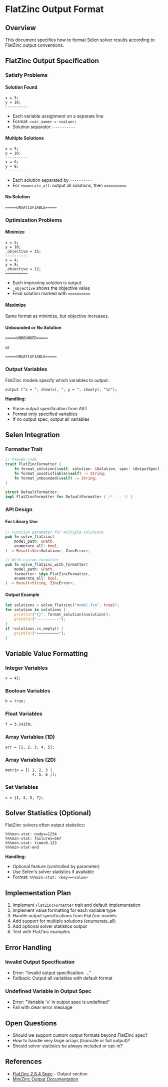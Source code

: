 # FlatZinc Output Format

## Overview
This document specifies how to format Selen solver results according to FlatZinc output conventions.

## FlatZinc Output Specification

### Satisfy Problems

#### Solution Found
```
x = 5;
y = 10;
----------
```

- Each variable assignment on a separate line
- Format: `<var_name> = <value>;`
- Solution separator: `----------`

#### Multiple Solutions
```
x = 5;
y = 10;
----------
x = 6;
y = 9;
----------
```

- Each solution separated by `----------`
- For `enumerate_all`: output all solutions, then `==========`

#### No Solution
```
=====UNSATISFIABLE=====
```

### Optimization Problems

#### Minimize
```
x = 5;
y = 10;
_objective = 15;
----------
x = 4;
y = 8;
_objective = 12;
==========
```

- Each improving solution is output
- `_objective` shows the objective value
- Final solution marked with `==========`

#### Maximize
Same format as minimize, but objective increases.

#### Unbounded or No Solution
```
=====UNBOUNDED=====
```
or
```
=====UNSATISFIABLE=====
```

### Output Variables

FlatZinc models specify which variables to output:
```
output ["x = ", show(x), ", y = ", show(y), "\n"];
```

**Handling:**
- Parse output specification from AST
- Format only specified variables
- If no output spec, output all variables

## Selen Integration

### Formatter Trait
```rust
// Pseudo-code
trait FlatZincFormatter {
    fn format_solution(&self, solution: &Solution, spec: &OutputSpec) -> String;
    fn format_unsatisfiable(&self) -> String;
    fn format_unbounded(&self) -> String;
}

struct DefaultFormatter;
impl FlatZincFormatter for DefaultFormatter { /* ... */ }
```

### API Design

#### For Library Use
```rust
// Function parameter for multiple solutions
pub fn solve_flatzinc(
    model_path: &Path,
    enumerate_all: bool,
) -> Result<Vec<Solution>, ZincError>;

// With custom formatter
pub fn solve_flatzinc_with_formatter(
    model_path: &Path,
    formatter: &dyn FlatZincFormatter,
    enumerate_all: bool,
) -> Result<String, ZincError>;
```

#### Output Example
```rust
let solutions = solve_flatzinc("model.fzn", true)?;
for solution in solutions {
    println!("{}", format_solution(&solution));
    println!("----------");
}
if !solutions.is_empty() {
    println!("==========");
}
```

## Variable Value Formatting

### Integer Variables
```
x = 42;
```

### Boolean Variables
```
b = true;
```

### Float Variables
```
f = 3.14159;
```

### Array Variables (1D)
```
arr = [1, 2, 3, 4, 5];
```

### Array Variables (2D)
```
matrix = [| 1, 2, 3 |
            4, 5, 6 |];
```

### Set Variables
```
s = {1, 3, 5, 7};
```

## Solver Statistics (Optional)

FlatZinc solvers often output statistics:
```
%%%mzn-stat: nodes=1234
%%%mzn-stat: failures=567
%%%mzn-stat: time=0.123
%%%mzn-stat-end
```

**Handling:**
- Optional feature (controlled by parameter)
- Use Selen's solver statistics if available
- Format: `%%%mzn-stat: <key>=<value>`

## Implementation Plan

1. Implement `FlatZincFormatter` trait and default implementation
2. Implement value formatting for each variable type
3. Handle output specifications from FlatZinc models
4. Add support for multiple solutions (enumerate_all)
5. Add optional solver statistics output
6. Test with FlatZinc examples

## Error Handling

### Invalid Output Specification
- Error: "Invalid output specification: ..."
- Fallback: Output all variables with default format

### Undefined Variable in Output Spec
- Error: "Variable 'x' in output spec is undefined"
- Fail with clear error message

## Open Questions

- Should we support custom output formats beyond FlatZinc spec?
- How to handle very large arrays (truncate or full output)?
- Should solver statistics be always included or opt-in?

## References

- [FlatZinc 2.8.4 Spec](https://docs.minizinc.dev/en/latest/fzn-spec.html) - Output section
- [MiniZinc Output Documentation](https://docs.minizinc.dev/en/stable/modelling.html#output)
